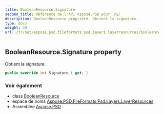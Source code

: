 ```yaml
---
title: BooleanResource.Signature
second_title: Référence de l'API Aspose.PSD pour .NET
description: BooleanResource propriété. Obtient la signature.
type: docs
weight: 30
url: /fr/net/aspose.psd.fileformats.psd.layers.layerresources/booleanresource/signature/
---
```

## BooleanResource.Signature property

Obtient la signature.

```csharp
public override int Signature { get; }
```

### Voir également

* class [BooleanResource](../)
* espace de noms [Aspose.PSD.FileFormats.Psd.Layers.LayerResources](../../booleanresource/)
* Assemblée [Aspose.PSD](../../../)


